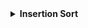 <details>
    <summary><strong>Insertion Sort</strong></summary>

```cpp
INSERTION-SORT(A):
    for j = 2 to A.length:
        key = A[j]
        // Insert A[j] into the sorted sequence A[1...j-1].
        i = j - 1
        while i > 0 and A[i] > key :
            A[i + 1] = A[i]
            i = i + 1
        A[i + 1] = key
```
</details>